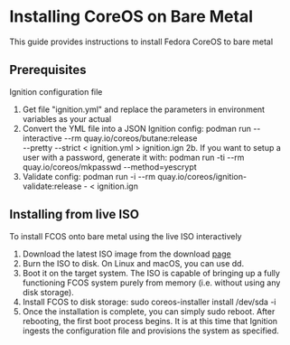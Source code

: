 # Installing CoreOS on Bare Metal

This guide provides instructions to install Fedora CoreOS to bare metal
  
## Prerequisites

Ignition configuration file

  1. Get file "ignition.yml" and replace the parameters in environment variables as your actual
  2. Convert the YML file into a JSON Ignition config:
     podman run --interactive --rm quay.io/coreos/butane:release \
     --pretty --strict < ignition.yml > ignition.ign
  2b. If you want to setup a user with a password, generate it with:
      podman run -ti --rm quay.io/coreos/mkpasswd --method=yescrypt
  3. Validate config:
     podman run -i --rm quay.io/coreos/ignition-validate:release - < ignition.ign
  
## Installing from live ISO

To install FCOS onto bare metal using the live ISO interactively
  
  1. Download the latest ISO image from the download [page](https://getfedora.org/coreos/download?tab=metal_virtualized&stream=stable)
  2. Burn the ISO to disk. On Linux and macOS, you can use dd.
  3. Boot it on the target system. The ISO is capable of bringing up a fully functioning
     FCOS system purely from memory (i.e. without using any disk storage).
  4. Install FCOS to disk storage:
     sudo coreos-installer install /dev/sda -i <link to your ignition file>
  5. Once the installation is complete, you can simply sudo reboot. After rebooting, the first boot process begins. It is at this time that Ignition ingests the configuration file and provisions the system as specified.
